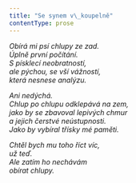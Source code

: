 ```yaml
---
title: "Se synem v\_koupelně"
contentType: prose
---
```


_Obírá mi psí chlupy ze zad.  
Úplně první počítání.  
S písklecí neobratností,  
ale pýchou, se vší vážností,  
která nesnese analýzu._

_Ani nedýchá.  
Chlup po chlupu odklepává na zem,  
jako by se zbavoval lepivých chmur  
a jejich čerstvé neústupnosti.  
Jako by vybíral třísky mé paměti._

_Chtěl bych mu toho říct víc,  
už teď.  
Ale zatím ho nechávám  
obírat chlupy._
